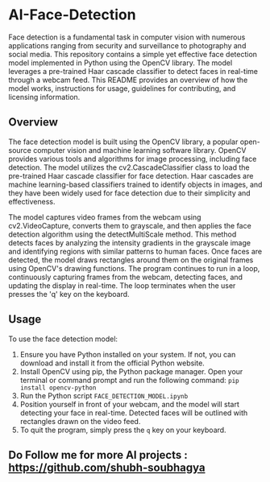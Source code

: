 # AI-Face-Detection

Face detection is a fundamental task in computer vision with numerous applications ranging from security and surveillance to photography and social media. This repository contains a simple yet effective face detection model implemented in Python using the OpenCV library. The model leverages a pre-trained Haar cascade classifier to detect faces in real-time through a webcam feed. This README provides an overview of how the model works, instructions for usage, guidelines for contributing, and licensing information.

## Overview

The face detection model is built using the OpenCV library, a popular open-source computer vision and machine learning software library. OpenCV provides various tools and algorithms for image processing, including face detection. The model utilizes the cv2.CascadeClassifier class to load the pre-trained Haar cascade classifier for face detection. Haar cascades are machine learning-based classifiers trained to identify objects in images, and they have been widely used for face detection due to their simplicity and effectiveness.

The model captures video frames from the webcam using cv2.VideoCapture, converts them to grayscale, and then applies the face detection algorithm using the detectMultiScale method. This method detects faces by analyzing the intensity gradients in the grayscale image and identifying regions with similar patterns to human faces. Once faces are detected, the model draws rectangles around them on the original frames using OpenCV's drawing functions. The program continues to run in a loop, continuously capturing frames from the webcam, detecting faces, and updating the display in real-time. The loop terminates when the user presses the 'q' key on the keyboard.

## Usage

To use the face detection model:

1. Ensure you have Python installed on your system. If not, you can download and install it from the official Python website.
2. Install OpenCV using pip, the Python package manager. Open your terminal or command prompt and run the following command: ``` pip install opencv-python ```
3. Run the Python script ``` FACE_DETECTION_MODEL.ipynb ```
4. Position yourself in front of your webcam, and the model will start detecting your face in real-time. Detected faces will be outlined with rectangles drawn on the video feed.
5. To quit the program, simply press the ``` q ``` key on your keyboard.

## Do Follow me for more AI projects : https://github.com/shubh-soubhagya






